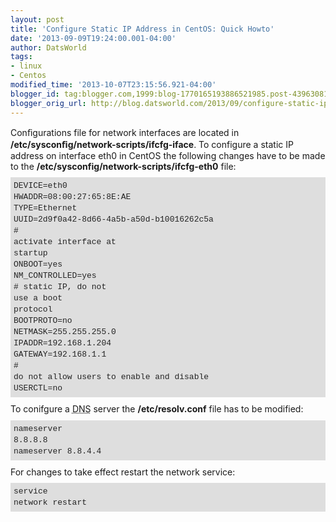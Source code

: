 ```yaml
---
layout: post
title: 'Configure Static IP Address in CentOS: Quick Howto'
date: '2013-09-09T19:24:00.001-04:00'
author: DatsWorld
tags:
- linux
- Centos
modified_time: '2013-10-07T23:15:56.921-04:00'
blogger_id: tag:blogger.com,1999:blog-1770165193886521985.post-4396308130394296398
blogger_orig_url: http://blog.datsworld.com/2013/09/configure-static-ip-address-in-centos.html
---
```


Conﬁgurations file for network interfaces are located in <b>/etc/sysconﬁg/network-scripts/ifcfg-iface</b>. To configure a static IP address on interface eth0 in CentOS the following changes have to be made to the <b>/etc/sysconfig/network-scripts/ifcfg-eth0</b> file: <br /><code class="codeblock" style="background-color: #dedede; border: 0px solid rgb(85, 153, 102); color: #242424; display: block; font-family: Courier; font-size: small; line-height: 18px; margin: 0.75em 0px; padding: 5px;">DEVICE=eth0<br />HWADDR=08:00:27:65:8E:AE<br />TYPE=Ethernet<br />UUID=2d9f0a42-8d66-4a5b-a50d-b10016262c5a<br /># activate interface at startup<br />ONBOOT=yes<br />NM_CONTROLLED=yes<br /># static IP, do not use a boot protocol<br />BOOTPROTO=no<br />NETMASK=255.255.255.0<br />IPADDR=192.168.1.204<br />GATEWAY=192.168.1.1<br /># do not allow users to enable and disable<br />USERCTL=no<br /></code> To conifgure a <acronym title="Domain Name Server">DNS</acronym> server the <b>/etc/resolv.conf</b> file has to be modified:<br /><code class="codeblock" style="background-color: #dedede; border: 0px solid rgb(85, 153, 102); color: #242424; display: block; font-family: Courier; font-size: small; line-height: 18px; margin: 0.75em 0px; padding: 5px;">nameserver 8.8.8.8<br />nameserver 8.8.4.4<br /></code>For changes to take effect restart the network service:<br /><code class="codeblock" style="background-color: #dedede; border: 0px solid rgb(85, 153, 102); color: #242424; display: block; font-family: Courier; font-size: small; line-height: 18px; margin: 0.75em 0px; padding: 5px;">service network restart</code> <marquee behavior="alternate" scrolldelay="250"><article></article></marquee>